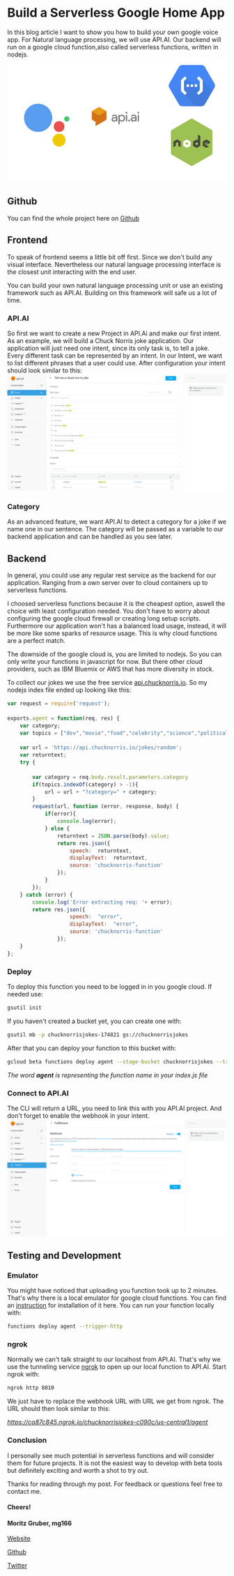 # Build a Serverless Google Home App

In this blog article I want to show you how to build your own google voice app. For Natural language processing, we will use API.AI. Our backend will run on a google cloud function,also called serverless functions, written in nodejs.
![achetecture](./archetecture.png "architecture")

## Github
You can find the whole project here on [Github](https://github.com/MoritzGruber/Serverless-Google-Home-App)

## Frontend 
To speak of frontend seems a little bit off first. Since we don't build any visual interface. Nevertheless our natural language processing interface is the closest unit interacting with the end user. 

You can build your own natural language processing unit or use an existing framework such as API.AI. Building on this framework will safe us a lot of time. 

### API.AI
So first we want to create a new Project in API.Ai and make our first intent. As an example, we will build a Chuck Norris joke application. 
Our application will just need one intent, since its only task is, to tell a joke. Every different task can be represented by an intent. 
In our Intent, we want to list different phrases that a user could use. After configuration your intent should look similar to this:
![apiaiintent](./apiaiintent.png "api ai intent")
### Category
As an advanced feature, we want API.AI to detect a category for a joke if we name one in our sentence. The category will be passed as a variable to our backend application and can be handled as you see later.


## Backend
In general, you could use any regular rest service as the backend for our application. Ranging from a own server over to cloud containers up to serverless functions. 

I choosed serverless functions because it is the cheapest option, aswell the choice with least configuration needed. You don't have to worry about configuring the google cloud firewall or creating long setup scripts. Furthermore our application won't has a balanced load usage, instead, it will be more like some sparks of resource usage. This is why cloud functions are a perfect match.

The downside of the google cloud is, you are limited to nodejs. So you can only write your functions in javascript for now. But there other cloud providers, such as IBM Bluemix or AWS that has more diversity in stock.

To collect our jokes we use the free service
[api.chucknorris.io](https://api.chucknorris.io/).
So my nodejs index file ended up looking like this:

```javascript
var request = require('request');

exports.agent = function(req, res) {
    var category;
    var topics = ["dev","movie","food","celebrity","science","political","sport","religion","animal","music","history","travel","career","money","fashion"]

    var url = 'https://api.chucknorris.io/jokes/random';
    var returntext;
    try {
        
        var category = req.body.result.parameters.category
        if(topics.indexOf(category) > -1){
            url = url + "?category=" + category;
        }
        request(url, function (error, response, body) {
            if(error){
                console.log(error);
            } else {
                returntext = JSON.parse(body).value;
                return res.json({
                    speech:  returntext,
                    displayText:  returntext,
                    source: 'chucknorris-function'
                });
            }
        });
    } catch (error) {
        console.log('Error extracting req: '+ error);
        return res.json({
                    speech:  "error",
                    displayText:  "error",
                    source: 'chucknorris-function'
                });
    }
};

```
### Deploy 
To deploy this function you need to be logged in in you google cloud. If needed use:
```bash
gsutil init
```

If you haven't created a bucket yet, you can create one with:

```bash
gsutil mb -p chucknorrisjokes-174821 gs://chucknorrisjokes 
```
After that you can deploy your function to this bucket with:

```bash
gcloud beta functions deploy agent --stage-bucket chucknorrisjokes --trigger-http 

```
*The word **agent** is representing the function name in your index.js file*

### Connect to API.AI
The CLI will return a URL, you need to link this with you API.AI project. And don't forget to enable the webhook in your intent.
![webhook](./webhook.png)



## Testing and Development
### Emulator
You might have noticed that uploading you function took up to 2 minutes. That's why there is a local emulator for google cloud functions. You can find an [instruction](https://cloud.google.com/functions/docs/emulator) for installation of it here.
You can run your function locally with:

```bash
functions deploy agent --trigger-http
```


### ngrok
Normally we can't talk straight to our localhost from API.AI. That's why we use the tunneling service [ngrok](https://ngrok.com/) to open up our local function to API.AI.
Start ngrok with:
```bash
ngrok http 8010
```

 We just have to replace the webhook URL with URL we get from ngrok. The URL should then look similar to this: 


*https://ca87c845.ngrok.io/chucknorrisjokes-c090c/us-central1/agent*


### Conclusion
I personally see much potential in serverless functions and will consider them for future projects. It is not the easiest way to develop with beta tools but definitely exciting and worth a shot to try out. 

Thanks for reading through my post. For feedback or questions feel free to contact me. 


#### Cheers!

#### Moritz Gruber, mg166
[Website](http://moritzgruber.me)

[Github](https://github.com/MoritzGruber)

[Twitter](https://twitter.com/movCode)
